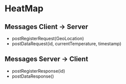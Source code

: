 # HeatMap
## Messages Client -> Server
* postRegisterRequest(GeoLocation)
* postDataRequest(id, currentTemperature, timestamp)

## Messages Server -> Client
* postRegisterResponse(id)
* postDataResponse()
